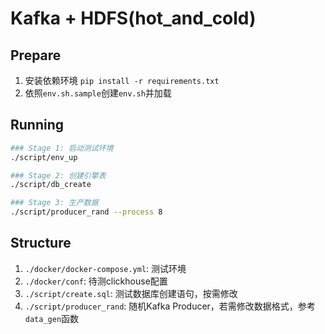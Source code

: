 # Kafka + HDFS(hot_and_cold)

## Prepare

1. 安装依赖环境 `pip install -r requirements.txt`
2. 依照`env.sh.sample`创建`env.sh`并加载

## Running

```bash
### Stage 1: 启动测试环境
./script/env_up

### Stage 2: 创建引擎表
./script/db_create

### Stage 3: 生产数据
./script/producer_rand --process 8
```

## Structure

1. `./docker/docker-compose.yml`: 测试环境
2. `./docker/conf`: 待测clickhouse配置
3. `./script/create.sql`: 测试数据库创建语句，按需修改
4. `./script/producer_rand`: 随机Kafka Producer，若需修改数据格式，参考`data_gen`函数
